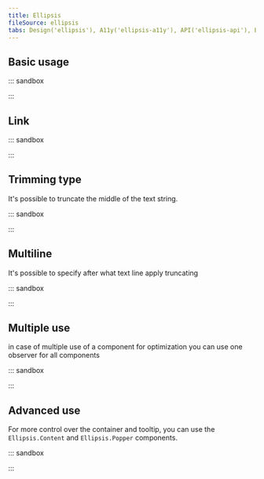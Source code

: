 ```yaml
---
title: Ellipsis
fileSource: ellipsis
tabs: Design('ellipsis'), A11y('ellipsis-a11y'), API('ellipsis-api'), Example('ellipsis-code'), Changelog('ellipsis-changelog')
---
```


## Basic usage

::: sandbox

<script lang="tsx">
import React from 'react';
import Ellipsis from '@semcore/ui/ellipsis';
import { Box } from '@semcore/ui/flex-box';

const Demo = () => {
  return (
    <Box w={220}>
      <Ellipsis>
        Lorem ipsum dolor sit amet, consectetur adipisicing elit. Excepturi hic nemo tenetur
        voluptatem! A aliquid assumenda dolore ducimus impedit numquam ratione recusandae sed ullam
        voluptate? Aperiam distinctio minus possimus quasi.
      </Ellipsis>
    </Box>
  );
}
</script>

:::

## Link

::: sandbox

<script lang="tsx">
import React from 'react';
import Ellipsis from '@semcore/ui/ellipsis';
import { Box } from '@semcore/ui/flex-box';
import Link from '@semcore/ui/link';

const Demo = () => {
  return (
    <Box w={220}>
      <Link inline href='https://developer.semrush.com/intergalactic/'>
        <Link.Text tag={Ellipsis}>https://developer.semrush.com/intergalactic/</Link.Text>
      </Link>
    </Box>
  );
}
</script>

:::

## Trimming type

It's possible to truncate the middle of the text string.

::: sandbox

<script lang="tsx">
import React from 'react';
import Ellipsis from '@semcore/ui/ellipsis';
import { Box } from '@semcore/ui/flex-box';

const Demo = () => {
  return (
    <Box w={150}>
      <Ellipsis trim='middle'>Source page very long title and URL</Ellipsis>
    </Box>
  );
}
</script>

:::

## Multiline

It's possible to specify after what text line apply truncating

::: sandbox

<script lang="tsx">
import React from 'react';
import Ellipsis from '@semcore/ui/ellipsis';
import Card from '@semcore/ui/card';
import { Text } from '@semcore/ui/typography';

const Demo = () => {
  return (
    <Card w={220}>
      <Card.Header>
        <Card.Title tag='h4' inline my={0}>
          Card heading
        </Card.Title>
        <Card.Description tag='div'>
          <Ellipsis maxLine={3}>
            Lorem ipsum dolor sit amet, consectetur adipisicing elit. Excepturi hic nemo tenetur
            voluptatem! A aliquid assumenda dolore ducimus impedit numquam ratione recusandae sed
            ullam voluptate? Aperiam distinctio minus possimus quasi.
          </Ellipsis>
        </Card.Description>
      </Card.Header>
      <Card.Body>
        <Text size={100}>Your awesome card content</Text>
      </Card.Body>
    </Card>
  );
}
</script>

:::

## Multiple use

in case of multiple use of a component for optimization you can use one observer for all components

::: sandbox

<script lang="tsx">
import React from 'react';
import DataTable from '@semcore/ui/data-table';
import Ellipsis, { useResizeObserver } from '@semcore/ui/ellipsis';

const Demo = () => {
  const containerRef = React.useRef(null);

  const containerRect = useResizeObserver(containerRef);

  return (
    <DataTable data={data}>
      <DataTable.Head>
        <DataTable.Column name='keyword' children='Keyword' />
        <DataTable.Column name='kd' children='KD,%' />
        <DataTable.Column name='cpc' children='CPC' />
        <DataTable.Column name='vol' children='Vol.' ref={containerRef} />
      </DataTable.Head>
      <DataTable.Body>
        <DataTable.Cell data={data} name='vol'>
          {(props, row) => {
            return {
              children: (
                <Ellipsis trim='middle' containerRect={containerRect} containerRef={containerRef}>
                  {row[props.name]}
                </Ellipsis>
              ),
            };
          }}
        </DataTable.Cell>
      </DataTable.Body>
    </DataTable>
  );
};

const data = [
  {
    keyword: 'ebay buy',
    kd: '77.8',
    cpc: '$1.25',
    vol: '32,500,000,500,00032,500,000,500,00032,500,000,500,000',
  },
  {
    keyword: 'www.ebay.com',
    kd: '11.2',
    cpc: '$3.4',
    vol: '65,457,920,000,50032,500,000,500,00032,500,000,500,000',
  },
  {
    keyword: 'www.ebay.com',
    kd: '10',
    cpc: '$0.65',
    vol: '47,354,640,000,50032,500,000,500,00032,500,000,500,00032,500,000,500,000',
  },
  {
    keyword: 'ebay buy',
    kd: '-',
    cpc: '$0',
    vol: 'n/a',
  },
  {
    keyword: 'ebay buy',
    kd: '75.89',
    cpc: '$0',
    vol: '21,644,290,000,500',
  },
];
</script>

:::

## Advanced use

For more control over the container and tooltip, you can use the `Ellipsis.Content` and `Ellipsis.Popper` components.

::: sandbox

<script lang="tsx">
import React from 'react';
import Ellipsis from '@semcore/ui/ellipsis';
import { Box } from '@semcore/ui/flex-box';

const Demo = () => {
  return (
    <Box>
      <Ellipsis trim='middle'>
        <Ellipsis.Content w={100}>
          Lorem ipsum dolor sit amet, consectetur adipisicing elit. Asperiores atque autem commodi,
          doloribus ex harum inventore modi praesentium quam ratione reprehenderit rerum tempore
          voluptas. Aliquam eos expedita illo quasi unde!
        </Ellipsis.Content>
        <Ellipsis.Popper w={500} wMax={500} />
      </Ellipsis>
    </Box>
  );
}
</script>

:::
